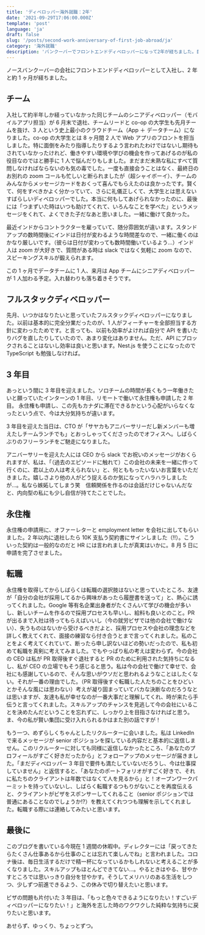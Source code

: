 ```yaml
---
title: 'ディベロッパー海外就職：2年'
date: '2021-09-29T17:06:00.000Z'
template: 'post'
language: 'ja'
draft: false
slug: '/posts/second-work-anniversary-of-first-job-abroad/ja'
category: '海外就職'
description: 'バンクーバーでフロントエンドディベロッパーになって2年が経ちました。目標だったフルスタックディベロッパーになりました。'
---
```


ノースバンクーバーの会社にフロントエンドディベロッパーとして入社し、2 年と約 1 ヶ月が経ちました。

## チーム

入社して約半年しか経っていなかった同じチームのシニアディベロッパー（モバイルアプリ担当）が 6 月末で退社、チームリードと co-op の大学生も先月チームを抜け、3 人という史上最小のクラウドチーム（App ＋ データチーム）になりました。co-op の大学生とは 8 ヶ月間 2 人で Web アプリのフロントを担当しました。特に面倒をみたり指導したりするよう言われたわけではないし期待もされていなかったけれど、働きやすい環境や学びの機会を作ってあげるのが私の役目なのではと勝手に 1 人で悩んだりもしました。まだまだ未熟な私にすべて質問しなければならないのも気の毒でした。一度も直接会うことはなく、最終日のお別れの zoom コールも忙しいと断られましたが（超シャイボーイ）、チームのみんなからメッセージカードをおくって喜んでもらえたのは良かったです。賢くて、何をすべきかよく分かっていて、さらに礼儀正しくて、大学生とは思えないすばらしいディベロッパーでした。本当に何もしてあげられなかったのに、最後には「つまずいた時はいつも助けてくれて、いろんなことを学べた」というメッセージをくれて、よくできた子だなあと思いました。一緒に働けて良かった。

最近インドからコントラクターを雇っていて、随分雰囲気が違います。スタンドアップの数時間後にインドは日付が変わるような時間差なので、一緒に働くのはかなり厳しいです。（彼らは日付が変わっても数時間働いているよう…）インド人は zoom が大好きで、質問がある時は slack ではなく気軽に zoom なので、スピーキングスキルが鍛えられます。

この 1 ヶ月でデータチームに 1 人、来月は App チームにシニアディベロッパーが 1 人加わる予定。入れ替わりも落ち着きそうです。

## フルスタックディベロッパー

先月、いつかはなりたいと思っていたフルスタックディベロッパーになりました。以前は基本的に完全分業だったのが、1 人がフィーチャーを全部担当する方針に変わったためです。と言っても、以前も効率がよければ自分で API を書いたりバグを直したりしていたので、あまり変化はありません。ただ、API にブロックされることはないし効率は良いと思います。Nest.js を使うことになったので TypeScript も勉強しなければ。

## 3 年目

あっという間に 3 年目を迎えました。ソロチームの時間が長くもう一年働きたいと願っていたインターンの 1 年目、リモートで働いて永住権も申請した 2 年目。
永住権も申請し、この先もカナダに滞在できるかという心配がいらなくなったという点で、今は大分気持ちが違います。

3 年目を迎えた当日は、CTO が「サヤカもアニバーサリーだし新メンバーも増えたしチームランチでも」とおっしゃってくださったのでオフィスへ。しばらくぶりのフリーランチをご馳走になりました。

アニバーサリーを迎えた人には CEO から slack でお祝いのメッセージがおくられますが、私は、「（過去のエピソードに触れて）この会社の未来を一緒に作って行くのに、君以上の人は考えられない」と、何とももったいないお言葉をいただきました。嬉しさより他の人がどう捉えるのか気になってハラハラしましたが…。私なら嫉妬してしまう笑　信頼関係を作るのは会話だけじゃないんだなと、内向型の私にも少し自信が持てたことでした。

## 永住権

永住権の申請用に、オファーレターと employment letter を会社に出してもらいました。2 年以内に退社したら 10K 支払う契約書にサインしました（!!）。こういった契約は一般的なのだと HR には言われましたが真実はいかに。8 月 5 日に申請を完了させました。

## 転職

永住権を取得してからしばらくは転職の選択肢はないと思っていたところ、友達が「自分の会社が採用してるから興味があったら履歴書を送って」と、熱心に誘ってくれました。Google 等有名企業出身者がたくさんいて学びの機会が多いし、新しいチームを作るので採用プロセスも早いし、給料も良いとのこと。PR が出るまで入社は待ってもらえばいいし（今の就労ビザでは他の会社で働けない）、失うものはないから受けるべきだよと、採用プロセスや会社の理念などを詳しく教えてくれて、面接の練習なら付き合うとまで言ってくれました。私のことをよく考えてくれていて、断ったら申し訳ないほどの勢いだったので、私も初めて転職を真剣に考えてみました。でもやっぱり私の考えは変わらず。今の会社の CEO は私が PR 取得後すぐ退社すると PR のために利用された気持ちになるし、私が CEO の立場でもそう感じると思う。私は今の会社で働けて幸せで、会社にも感謝しているので、そんな思いがウソだと思われるようなことはしたくない。それが一番の理由でした。（PR 取得後すぐ転職した人たちのことをひどいとかそんな風には思わない）考えが凝り固まっていてバカな決断なのだろうなとは思いますが、友達も私が幸せなのが一番大事だと理解してくれ、時が来たら手伝うと言ってくれました。スキルアップのチャンスを見逃して今の会社にいることを決めたんだということを忘れずに、しっかり上を目指さなければと思う。ま、今の私が賢い集団に受け入れられるかはまた別の話ですが！

もう一つ、めずらしくちゃんとしたリクルーターに会いました。私は LinkedIn で来るメッセージが senior ポジションを探している内容だと基本的に返信しません。このリクルーターに対しても同様に返信しなかったところ、「あなたのプロフィールがすごく好きだったから」とフォローアップのメッセージが届きました。「まだディベロッパー 3 年目で要件も満たしていないだろうし、今は仕事探していません」と返信すると、「あなたのポートフォリオがすごく好きで、それに私たちのクライアントは年数ではなくて人を見るから」と！オープンワークパーミットを持っていないし、しばらく転職するつもりがないことを再度伝えると、クライアントがビザをスポンサーしてくれること（senior ポジションでは普通にあることなのでしょうか!?）を教えてくれつつも理解を示してくれました。転職する際には連絡してみたいと思います。

## 最後に

このブログを書いている今現在 1 週間の休暇中。ディレクターには「戻ってきたらたくさん仕事あるから仕事のことは忘れて楽しんでね」と言われました。コロナ後は、毎日生活するだけで精一杯になっているかもしれないと考えることが多くなりました。スキルアップもほとんどできてない…。やるときはやる、甘やかすところでは思いっきり自分を甘やかす。そうしてメリハリのある生活をしつつ、少しずつ前進できるよう、この休みで切り替えたいと思います。

ビザの問題も片付いた 3 年目は、「もっと色々できるようになりたい！すごいディベロッパーになりたい！」と海外を志した時のワクワクした純粋な気持ちに戻りたいと思います。

あせらず、ゆっくり、ちょっとずつ。
